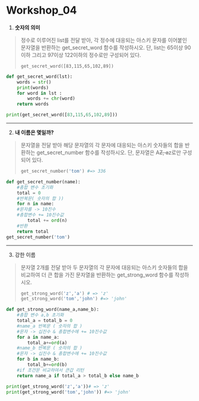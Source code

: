 # Workshop_04

1. **숫자의 의미**

> 정수로 이루어진 list를 전달 받아, 각 정수에 대응되는 아스키 문자를 이어붙인 문자열을 반환하는 get_secret_word 함수를 작성하시오. 단, list는 65이상 90이하 그리고 97이상 122이하의 정수로만 구성되어 있다.
>
> ```
> get_secret_word([83,115,65,102,89])
> ```



``` python
def get_secret_word(lst):
    words = str()
    print(words)
    for word in lst :
        words += chr(word)
    return words

print(get_secret_word([83,115,65,102,89]))
```





---



2. **내 이름은 몇일까?**

> 문자열을 전달 받아 해당 문자열의 각 문자에 대응되는 아스키 숫자들의 합을 반환하는 get_secret_number 함수를 작성하시오. 단, 문자열은 A~~Z, a~~z로만 구성되어 있다.
>
> ```python
> get_secret_number('tom') #=> 336
> ```



``` python
def get_secret_number(name):
    #총합 변수 초기화
    total = 0
    #반복문( 숫자의 합 ))
    for n in name:
    #문자를 -> 10진수
    #총합변수 += 10진수값 
        total += ord(n)
    #반환
    return total
get_secret_number('tom')
```





---



3.  강한 이름

> 문자열 2개를 전달 받아 두 문자열의 각 문자에 대응되는 아스키 숫자들의 합을 비교하여 더 큰 합을 가진 문자열을 반환하는 get_strong_word 함수를 작성하시오.
>
> ```python
> get_strong_word('z','a') # => 'z'
> get_strong_word('tom','john') #=> 'john'
> ```



``` python
def get_strong_word(name_a,name_b):
    #총합 변수 a,b 초기화
    total_a = total_b = 0
    #name_a 반복문 ( 숫자의 합 )
    #문자 -> 십진수 & 총합변수에 += 10진수값
    for a in name_a:
        total_a+=ord(a)
    #name_b 반복문 ( 숫자의 합 )
    #문자 -> 십진수 & 총합변수에 += 10진수값
    for b in name_b:
        total_b+=ord(b)
    #if 조건문 비교하여서 큰갑 리턴
    return name_a if total_a > total_b else name_b 

print(get_strong_word('z','a'))# => 'z'
print(get_strong_word('tom','john')) #=> 'john'
```